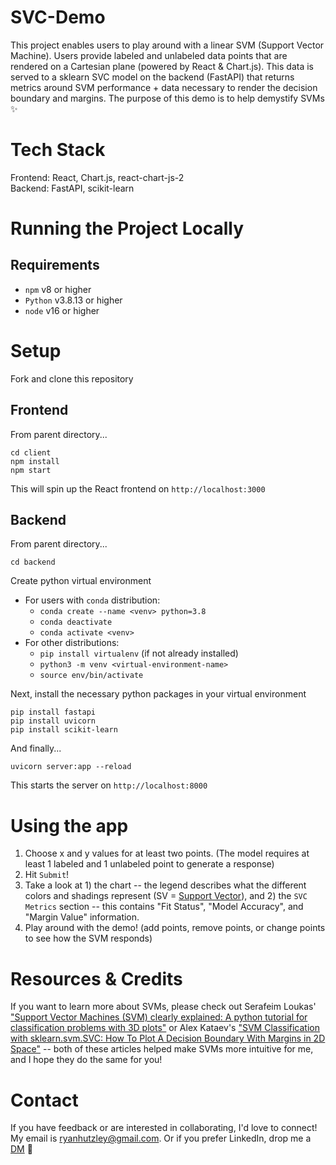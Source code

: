 # SVC-Demo

This project enables users to play around with a linear SVM (Support Vector Machine). Users provide labeled and unlabeled data points that are rendered on a Cartesian plane (powered by React & Chart.js). This data is served to a sklearn SVC model on the backend (FastAPI) that returns metrics around SVM performance + data necessary to render the decision boundary and margins. The purpose of this demo is to help demystify SVMs ✨

# Tech Stack

Frontend: React, Chart.js, react-chart-js-2 <br/>
Backend: FastAPI, scikit-learn

# Running the Project Locally

## Requirements

- `npm` v8 or higher
- `Python` v3.8.13 or higher
- `node` v16 or higher

# Setup

Fork and clone this repository

## Frontend

From parent directory...

```
cd client
npm install
npm start
```

This will spin up the React frontend on `http://localhost:3000`

## Backend

From parent directory...

```
cd backend
```

Create python virtual environment

- For users with `conda` distribution:
  - `conda create --name <venv> python=3.8`
  - `conda deactivate`
  - `conda activate <venv>`
- For other distributions:
  - `pip install virtualenv` (if not already installed)
  - `python3 -m venv <virtual-environment-name>`
  - `source env/bin/activate`

Next, install the necessary python packages in your virtual environment

```
pip install fastapi
pip install uvicorn
pip install scikit-learn
```

And finally...

```
uvicorn server:app --reload
```

This starts the server on `http://localhost:8000`

# Using the app

1. Choose x and y values for at least two points. (The model requires at least 1 labeled and 1 unlabeled point to generate a response)
2. Hit `Submit`!
3. Take a look at 1) the chart -- the legend describes what the different colors and shadings represent (SV = [Support Vector](https://towardsdatascience.com/support-vector-machine-introduction-to-machine-learning-algorithms-934a444fca47#:~:text=Support%20vectors%20are%20data%20points,help%20us%20build%20our%20SVM.)), and 2) the `SVC Metrics` section -- this contains "Fit Status", "Model Accuracy", and "Margin Value" information.
4. Play around with the demo! (add points, remove points, or change points to see how the SVM responds)

# Resources & Credits

If you want to learn more about SVMs, please check out Serafeim Loukas' ["Support Vector Machines (SVM) clearly explained: A python tutorial for classification problems with 3D plots"](https://towardsdatascience.com/support-vector-machines-svm-clearly-explained-a-python-tutorial-for-classification-problems-29c539f3ad8) or Alex Kataev's ["SVM Classification with sklearn.svm.SVC: How To Plot A Decision Boundary With Margins in 2D Space"](https://medium.com/geekculture/svm-classification-with-sklearn-svm-svc-how-to-plot-a-decision-boundary-with-margins-in-2d-space-7232cb3962c0) -- both of these articles helped make SVMs more intuitive for me, and I hope they do the same for you!

# Contact

If you have feedback or are interested in collaborating, I'd love to connect! My email is <ryanhutzley@gmail.com>. Or if you prefer LinkedIn, drop me a [DM](https://www.linkedin.com/in/ryan-hutzley-0246a8169/) 🙂

